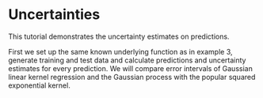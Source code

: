 # Uncertainties

This tutorial demonstrates the uncertainty estimates on predictions.

First we set up the same known underlying function as in example 3, generate
training and test data and calculate predictions and uncertainty estimates for
every prediction. We will compare error intervals of Gaussian linear kernel
regression and the Gaussian process with the popular squared exponential
kernel.
